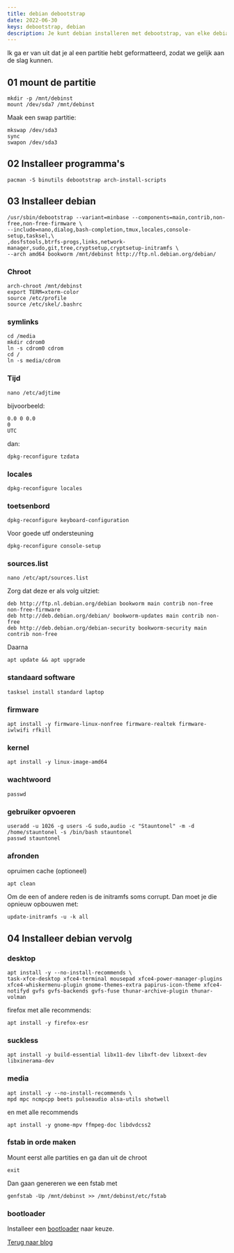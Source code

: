 ```yaml
---
title: debian debootstrap
date: 2022-06-30
keys: debootstrap, debian
description: Je kunt debian installeren met debootstrap, van elke debian, ubuntu of arch installatie of live iso. Het is verassend makkelijk als je het eenmaal door hebt.
---
```


Ik ga er van uit dat je al een partitie hebt geformatteerd, zodat we gelijk aan de slag kunnen.

## 01 mount de partitie

```
mkdir -p /mnt/debinst
mount /dev/sda7 /mnt/debinst
```

Maak een swap partitie:

```
mkswap /dev/sda3
sync
swapon /dev/sda3
```

## 02 Installeer programma's

```
pacman -S binutils debootstrap arch-install-scripts
```

## 03 Installeer debian

```
/usr/sbin/debootstrap --variant=minbase --components=main,contrib,non-free,non-free-firmware \
--include=nano,dialog,bash-completion,tmux,locales,console-setup,tasksel,\
,dosfstools,btrfs-progs,links,network-manager,sudo,git,tree,cryptsetup,cryptsetup-initramfs \
--arch amd64 bookworm /mnt/debinst http://ftp.nl.debian.org/debian/
```

### Chroot

```
arch-chroot /mnt/debinst
export TERM=xterm-color
source /etc/profile
source /etc/skel/.bashrc
```

### symlinks

```
cd /media
mkdir cdrom0
ln -s cdrom0 cdrom
cd /
ln -s media/cdrom
```

### Tijd

```
nano /etc/adjtime
```

bijvoorbeeld:

```
0.0 0 0.0
0
UTC
```
dan:

```
dpkg-reconfigure tzdata
```

### locales

```
dpkg-reconfigure locales
```

### toetsenbord

```
dpkg-reconfigure keyboard-configuration
```

Voor goede utf ondersteuning

```
dpkg-reconfigure console-setup
```

### sources.list

```
nano /etc/apt/sources.list
```

Zorg dat deze er als volg uitziet:

```
deb http://ftp.nl.debian.org/debian bookworm main contrib non-free non-free-firmware
deb http://deb.debian.org/debian/ bookworm-updates main contrib non-free
deb http://deb.debian.org/debian-security bookworm-security main contrib non-free
```

Daarna

```
apt update && apt upgrade
```

### standaard software

```
tasksel install standard laptop
```

### firmware

```
apt install -y firmware-linux-nonfree firmware-realtek firmware-iwlwifi rfkill
```

### kernel

```
apt install -y linux-image-amd64
```

### wachtwoord

```
passwd
```

### gebruiker opvoeren

```
useradd -u 1026 -g users -G sudo,audio -c "Stauntonel" -m -d /home/stauntonel -s /bin/bash stauntonel
passwd stauntonel
```

### afronden

opruimen cache (optioneel)

```
apt clean
```

Om de een of andere reden is de initramfs soms corrupt.
Dan moet je die opnieuw opbouwen met:

```
update-initramfs -u -k all
```

## 04 Installeer debian vervolg

### desktop

```
apt install -y --no-install-recommends \
task-xfce-desktop xfce4-terminal mousepad xfce4-power-manager-plugins xfce4-whiskermenu-plugin gnome-themes-extra papirus-icon-theme xfce4-notifyd gvfs gvfs-backends gvfs-fuse thunar-archive-plugin thunar-volman
```

firefox met alle recommends:

```
apt install -y firefox-esr
```

### suckless

```
apt install -y build-essential libx11-dev libxft-dev libxext-dev libxinerama-dev
```

### media

```
apt install -y --no-install-recommends \
mpd mpc ncmpcpp beets pulseaudio alsa-utils shotwell
```

en met alle recommends

```
apt install -y gnome-mpv ffmpeg-doc libdvdcss2
```

### fstab in orde maken

Mount eerst alle partities en ga dan uit de chroot

```
exit
```

Dan gaan genereren we een fstab met

```
genfstab -Up /mnt/debinst >> /mnt/debinst/etc/fstab
```

### bootloader

Installeer een [bootloader](/tags/bootloader) naar keuze.

[Terug naar blog](/blog)
